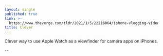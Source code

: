 ```yaml
---
layout: single
published: true
link: >-
  https://www.theverge.com/tldr/2021/1/5/22216064/iphone-vlogging-video-apple-watch-viewfinder
title: Clever
---
```

Clever way to use Apple Watch as a viewfinder for camera apps on iPhones.

--
